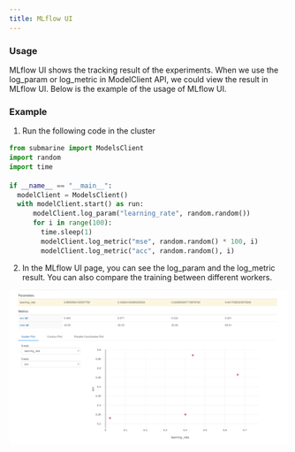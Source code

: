 ```yaml
---
title: MLflow UI
---
```



<!--
Licensed to the Apache Software Foundation (ASF) under one
or more contributor license agreements.  See the NOTICE file
distributed with this work for additional information
regarding copyright ownership.  The ASF licenses this file
to you under the Apache License, Version 2.0 (the
"License"); you may not use this file except in compliance
with the License.  You may obtain a copy of the License at

  http://www.apache.org/licenses/LICENSE-2.0

Unless required by applicable law or agreed to in writing,
software distributed under the License is distributed on an
"AS IS" BASIS, WITHOUT WARRANTIES OR CONDITIONS OF ANY
KIND, either express or implied.  See the License for the
specific language governing permissions and limitations
under the License.
-->

### Usage
MLflow UI shows the tracking result of the experiments. When we
use the log_param or log_metric in ModelClient API, we could view
the result in MLflow UI. Below is the example of the usage of MLflow
UI.

### Example
1. Run the following code in the cluster

```python
from submarine import ModelsClient
import random
import time

if __name__ == "__main__":
  modelClient = ModelsClient()
  with modelClient.start() as run:
      modelClient.log_param("learning_rate", random.random())
      for i in range(100):
        time.sleep(1)
        modelClient.log_metric("mse", random.random() * 100, i)
        modelClient.log_metric("acc", random.random(), i)
```

2. In the MLflow UI page, you can see the log_param and the log_metric
    result. You can also compare the training between different workers.

![](../../assets/mlflow-ui.png)

